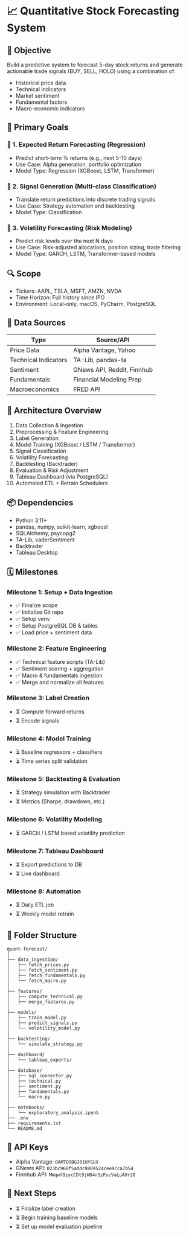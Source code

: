 # 📈 Quantitative Stock Forecasting System

## 🧠 Objective

Build a predictive system to forecast 5-day stock returns and generate actionable trade signals (BUY, SELL, HOLD) using a combination of:

* Historical price data
* Technical indicators
* Market sentiment
* Fundamental factors
* Macro-economic indicators

## 🌟 Primary Goals

### 🎯 1. Expected Return Forecasting (Regression)

* Predict short-term % returns (e.g., next 5-10 days)
* Use Case: Alpha generation, portfolio optimization
* Model Type: Regression (XGBoost, LSTM, Transformer)

### 🎯 2. Signal Generation (Multi-class Classification)

* Translate return predictions into discrete trading signals
* Use Case: Strategy automation and backtesting
* Model Type: Classification

### 🎯 3. Volatility Forecasting (Risk Modeling)

* Predict risk levels over the next N days
* Use Case: Risk-adjusted allocations, position sizing, trade filtering
* Model Type: GARCH, LSTM, Transformer-based models

## 🔍 Scope

* Tickers: AAPL, TSLA, MSFT, AMZN, NVDA
* Time Horizon: Full history since IPO
* Environment: Local-only, macOS, PyCharm, PostgreSQL

## 🤩 Data Sources

| Type                 | Source/API                 |
| -------------------- | -------------------------- |
| Price Data           | Alpha Vantage, Yahoo       |
| Technical Indicators | TA-Lib, pandas-ta          |
| Sentiment            | GNews API, Reddit, Finnhub |
| Fundamentals         | Financial Modeling Prep    |
| Macroeconomics       | FRED API                   |

## 🧠 Architecture Overview

1. Data Collection & Ingestion
2. Preprocessing & Feature Engineering
3. Label Generation
4. Model Training (XGBoost / LSTM / Transformer)
5. Signal Classification
6. Volatility Forecasting
7. Backtesting (Backtrader)
8. Evaluation & Risk Adjustment
9. Tableau Dashboard (via PostgreSQL)
10. Automated ETL + Retrain Schedulers

## 📦 Dependencies

* Python 3.11+
* pandas, numpy, scikit-learn, xgboost
* SQLAlchemy, psycopg2
* TA-Lib, vaderSentiment
* Backtrader
* Tableau Desktop

## 🗓️ Milestones

### Milestone 1: Setup + Data Ingestion

* ✅ Finalize scope
* ✅ Initialize Git repo
* ✅ Setup venv
* ✅ Setup PostgreSQL DB & tables
* ✅ Load price + sentiment data

### Milestone 2: Feature Engineering

* ✅ Technical feature scripts (TA-Lib)
* ✅ Sentiment scoring + aggregation
* ✅ Macro & fundamentals ingestion
* ✅ Merge and normalize all features

### Milestone 3: Label Creation

* ⏳ Compute forward returns
* ⏳ Encode signals

### Milestone 4: Model Training

* ⏳ Baseline regressors + classifiers
* ⏳ Time series split validation

### Milestone 5: Backtesting & Evaluation

* ⏳ Strategy simulation with Backtrader
* ⏳ Metrics (Sharpe, drawdown, etc.)

### Milestone 6: Volatility Modeling

* ⏳ GARCH / LSTM based volatility prediction

### Milestone 7: Tableau Dashboard

* ⏳ Export predictions to DB
* ⏳ Live dashboard

### Milestone 8: Automation

* ⏳ Daily ETL job
* ⏳ Weekly model retrain

## 📂 Folder Structure

```
quant-forecast/
│
├── data_ingestion/
│   ├── fetch_prices.py
│   ├── fetch_sentiment.py
│   ├── fetch_fundamentals.py
│   └── fetch_macro.py
│
├── features/
│   ├── compute_technical.py
│   ├── merge_features.py
│
├── models/
│   ├── train_model.py
│   ├── predict_signals.py
│   └── volatility_model.py
│
├── backtesting/
│   └── simulate_strategy.py
│
├── dashboard/
│   └── tableau_exports/
│
├── database/
│   ├── sql_connector.py
│   ├── technical.py
│   ├── sentiment.py
│   ├── fundamentals.py
│   └── macro.py
│
├── notebooks/
│   └── exploratory_analysis.ipynb
├── .env
├── requirements.txt
└── README.md
```

## 🔑 API Keys

* Alpha Vantage: `OAMTD9BGJ01HYGUX`
* GNews API: `023bc968f5addc9809524cee9cca7b54`
* Finnhub API: `MWqwfOzycCDt9jWD4r1zFscVaLuAUr28`

## 🔄 Next Steps

* ⏳ Finalize label creation
* ⏳ Begin training baseline models
* ⏳ Set up model evaluation pipeline
